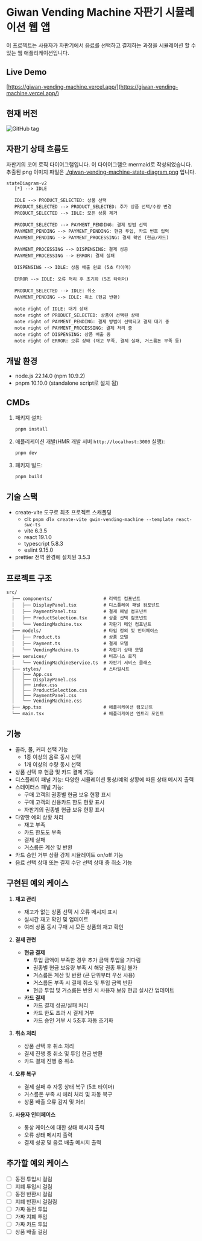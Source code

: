 # Giwan Vending Machine 자판기 시뮬레이션 웹 앱

이 프로젝트는 사용자가 자판기에서 음료를 선택하고 결제하는 과정을 시뮬레이션 할 수 있는 웹 애플리케이션입니다.

## Live Demo

[https://giwan-vending-machine.vercel.app/](https://giwan-vending-machine.vercel.app/)

## 현재 버전

![GitHub tag](https://img.shields.io/github/v/tag/gwin-lim/giwan-vending-machine.svg)

## 자판기 상태 흐름도

자판기의 코어 로직 다이어그램입니다.
이 다이어그램으 mermaid로 작성되었습니다.
추출된 png 이미지 파일은 [./giwan-vending-machine-state-diagram.png](./giwan-vending-machine-state-diagram.png) 입니다.

```mermaid
stateDiagram-v2
   [*] --> IDLE

   IDLE --> PRODUCT_SELECTED: 상품 선택
   PRODUCT_SELECTED --> PRODUCT_SELECTED: 추가 상품 선택/수량 변경
   PRODUCT_SELECTED --> IDLE: 모든 상품 제거

   PRODUCT_SELECTED --> PAYMENT_PENDING: 결제 방법 선택
   PAYMENT_PENDING --> PAYMENT_PENDING: 현금 투입, 카드 번호 입력
   PAYMENT_PENDING --> PAYMENT_PROCESSING: 결제 확인 (현금/카드)

   PAYMENT_PROCESSING --> DISPENSING: 결제 성공
   PAYMENT_PROCESSING --> ERROR: 결제 실패

   DISPENSING --> IDLE: 상품 배출 완료 (5초 타이머)

   ERROR --> IDLE: 오류 처리 후 초기화 (5초 타이머)

   PRODUCT_SELECTED --> IDLE: 취소
   PAYMENT_PENDING --> IDLE: 취소 (현금 반환)

   note right of IDLE: 대기 상태
   note right of PRODUCT_SELECTED: 상품이 선택된 상태
   note right of PAYMENT_PENDING: 결제 방법이 선택되고 결제 대기 중
   note right of PAYMENT_PROCESSING: 결제 처리 중
   note right of DISPENSING: 상품 배출 중
   note right of ERROR: 오류 상태 (재고 부족, 결제 실패, 거스름돈 부족 등)
```

## 개발 환경

- node.js 22.14.0 (npm 10.9.2)
- pnpm 10.10.0 (standalone script로 설치 됨)

## CMDs

1. 패키지 설치:

   ```bash
   pnpm install
   ```

2. 애플리케이션 개발(HMR 개발 서버 `http://localhost:3000` 실행):

   ```bash
   pnpm dev
   ```

3. 패키지 빌드:
   ```bash
   pnpm build
   ```

## 기술 스택

- create-vite 도구로 최초 프로젝트 스캐폴딩
  - cli: `pnpm dlx create-vite gwin-vending-machine --template react-swc-ts`
  - vite 6.3.5
  - react 19.1.0
  - typescript 5.8.3
  - eslint 9.15.0
- prettier 전역 환경에 설치된 3.5.3

## 프로젝트 구조

```
src/
  ├── components/                   # 리액트 컴포넌트
  │   ├── DisplayPanel.tsx          # 디스플레이 패널 컴포넌트
  │   ├── PaymentPanel.tsx          # 결제 패널 컴포넌트
  │   ├── ProductSelection.tsx      # 상품 선택 컴포넌트
  │   └── VendingMachine.tsx        # 자판기 메인 컴포넌트
  ├── models/                       # 타입 정의 및 인터페이스
  │   ├── Product.ts                # 상품 모델
  │   ├── Payment.ts                # 결제 모델
  │   └── VendingMachine.ts         # 자판기 상태 모델
  ├── services/                     # 비즈니스 로직
  │   └── VendingMachineService.ts  # 자판기 서비스 클래스
  ├── styles/                       # 스타일시트
  │   ├── App.css
  │   ├── DisplayPanel.css
  │   ├── index.css
  │   ├── ProductSelection.css
  │   ├── PaymentPanel.css
  │   └── VendingMachine.css
  ├── App.tsx                       # 애플리케이션 컴포넌트
  └── main.tsx                      # 애플리케이션 엔트리 포인트
```

## 기능

- 콜라, 물, 커피 선택 기능
  - 1종 이상의 음료 동시 선택
  - 1개 이상의 수량 동시 선택
- 상품 선택 후 현금 및 카드 결제 기능
- 디스플레이 패널 기능: 다양한 시뮬레이션 통상/예외 상황에 따른 상태 메시지 출력
- 스테이터스 패널 기능:
  - 구매 고객의 권종별 현금 보유 현황 표시
  - 구매 고객의 신용카드 한도 현황 표시
  - 자판기의 권종별 현급 보유 현황 표시
- 다양한 예외 상황 처리
  - 재고 부족
  - 카드 한도도 부족
  - 결제 실패
  - 거스름돈 계산 및 반환
- 카드 승인 거부 상황 강제 시뮬레이트 on/off 기능
- 음료 선택 상태 또는 결제 수단 선택 상태 중 취소 기능

## 구현된 예외 케이스

1. **재고 관리**

   - 재고가 없는 상품 선택 시 오류 메시지 표시
   - 실시간 재고 확인 및 업데이트
   - 여러 상품 동시 구매 시 모든 상품의 재고 확인

2. **결제 관련**

   - **현금 결제**
     - 투입 금액이 부족한 경우 추가 금액 투입을 기다림
     - 권종별 현금 보유량 부족 시 해당 권종 투입 불가
     - 거스름돈 계산 및 반환 (큰 단위부터 우선 사용)
     - 거스름돈 부족 시 결제 취소 및 투입 금액 반환
     - 현금 투입 및 거스름돈 반환 시 사용자 보유 현금 실시간 업데이트
   - **카드 결제**
     - 카드 결제 성공/실패 처리
     - 카드 한도 초과 시 결제 거부
     - 카드 승인 거부 시 5초후 자동 초기화

3. **취소 처리**

   - 상품 선택 후 취소 처리
   - 결제 진행 중 취소 및 투입 현금 반환
   - 카드 결제 진행 중 취소

4. **오류 복구**

   - 결제 실패 후 자동 상태 복구 (5초 타이머)
   - 거스름돈 부족 시 에러 처리 및 자동 복구
   - 상품 배출 오류 감지 및 처리

5. **사용자 인터페이스**

   - 통상 케이스에 대한 상태 메시지 출력
   - 오류 상태 메시지 출력
   - 결제 성공 및 음료 배출 메시지 출력

## 추가할 예외 케이스

- [ ] 동전 투입시 걸림
- [ ] 지폐 투입시 걸림
- [ ] 동전 반환시 걸림
- [ ] 지폐 반환시 걸림림
- [ ] 가짜 동전 투입
- [ ] 가짜 지폐 투입
- [ ] 가짜 카드 투입
- [ ] 상품 배출 걸림
